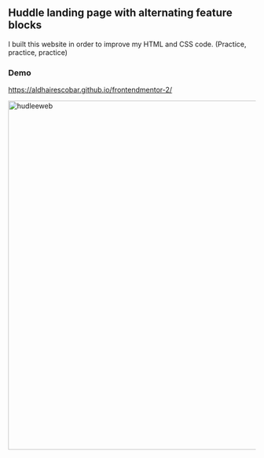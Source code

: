 ## Huddle landing page with alternating feature blocks

I built this website in order to improve my HTML and CSS code. (Practice, practice, practice)

### Demo
https://aldhairescobar.github.io/frontendmentor-2/

<img width="712" alt="hudleeweb" src="https://user-images.githubusercontent.com/63808163/90200955-09ab9600-dd9f-11ea-81bd-48e1db5ef689.PNG">